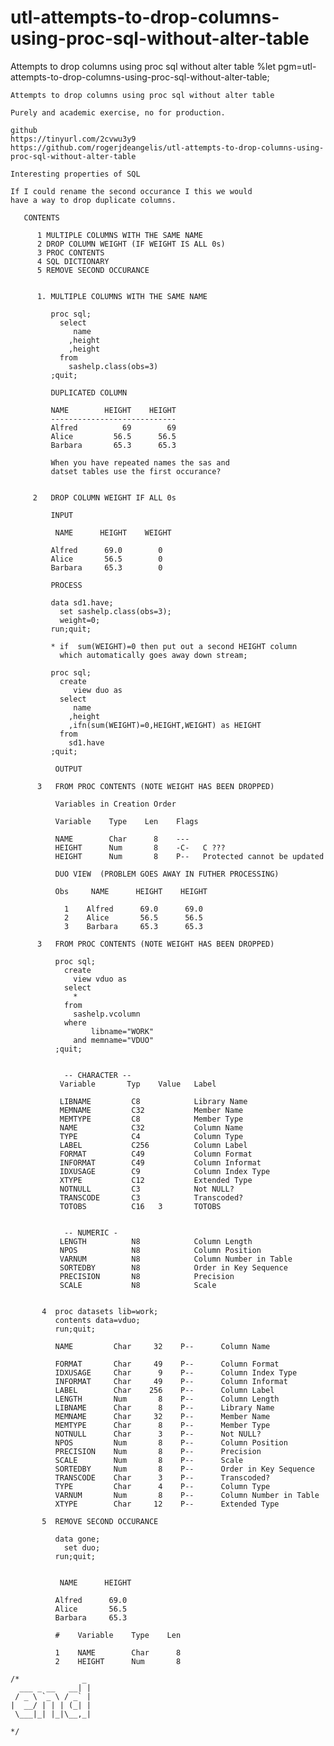 # utl-attempts-to-drop-columns-using-proc-sql-without-alter-table
Attempts to drop columns using proc sql without alter table
    %let pgm=utl-attempts-to-drop-columns-using-proc-sql-without-alter-table;

    Attempts to drop columns using proc sql without alter table

    Purely and academic exercise, no for production.

    github
    https://tinyurl.com/2cvwu3y9
    https://github.com/rogerjdeangelis/utl-attempts-to-drop-columns-using-proc-sql-without-alter-table

    Interesting properties of SQL

    If I could rename the second occurance I this we would
    have a way to drop duplicate columns.

       CONTENTS

          1 MULTIPLE COLUMNS WITH THE SAME NAME
          2 DROP COLUMN WEIGHT (IF WEIGHT IS ALL 0s)
          3 PROC CONTENTS
          4 SQL DICTIONARY
          5 REMOVE SECOND OCCURANCE


          1. MULTIPLE COLUMNS WITH THE SAME NAME

             proc sql;
               select
                  name
                 ,height
                 ,height
               from
                 sashelp.class(obs=3)
             ;quit;

             DUPLICATED COLUMN

             NAME        HEIGHT    HEIGHT
             ----------------------------
             Alfred          69        69
             Alice         56.5      56.5
             Barbara       65.3      65.3

             When you have repeated names the sas and
             datset tables use the first occurance?


         2   DROP COLUMN WEIGHT IF ALL 0s

             INPUT

              NAME      HEIGHT    WEIGHT

             Alfred      69.0        0
             Alice       56.5        0
             Barbara     65.3        0

             PROCESS

             data sd1.have;
               set sashelp.class(obs=3);
               weight=0;
             run;quit;

             * if  sum(WEIGHT)=0 then put out a second HEIGHT column
               which automatically goes away down stream;

             proc sql;
               create
                  view duo as
               select
                  name
                 ,height
                 ,ifn(sum(WEIGHT)=0,HEIGHT,WEIGHT) as HEIGHT
               from
                 sd1.have
             ;quit;

              OUTPUT

          3   FROM PROC CONTENTS (NOTE WEIGHT HAS BEEN DROPPED)

              Variables in Creation Order

              Variable    Type    Len    Flags

              NAME        Char      8    ---
              HEIGHT      Num       8    -C-   C ???
              HEIGHT      Num       8    P--   Protected cannot be updated

              DUO VIEW  (PROBLEM GOES AWAY IN FUTHER PROCESSING)

              Obs     NAME      HEIGHT    HEIGHT

                1    Alfred      69.0      69.0
                2    Alice       56.5      56.5
                3    Barbara     65.3      65.3

          3   FROM PROC CONTENTS (NOTE WEIGHT HAS BEEN DROPPED)

              proc sql;
                create
                  view vduo as
                select
                  *
                from
                  sashelp.vcolumn
                where
                      libname="WORK"
                  and memname="VDUO"
              ;quit;


                -- CHARACTER --
               Variable       Typ    Value   Label

               LIBNAME         C8            Library Name
               MEMNAME         C32           Member Name
               MEMTYPE         C8            Member Type
               NAME            C32           Column Name
               TYPE            C4            Column Type
               LABEL           C256          Column Label
               FORMAT          C49           Column Format
               INFORMAT        C49           Column Informat
               IDXUSAGE        C9            Column Index Type
               XTYPE           C12           Extended Type
               NOTNULL         C3            Not NULL?
               TRANSCODE       C3            Transcoded?
               TOTOBS          C16   3       TOTOBS


                -- NUMERIC -
               LENGTH          N8            Column Length
               NPOS            N8            Column Position
               VARNUM          N8            Column Number in Table
               SORTEDBY        N8            Order in Key Sequence
               PRECISION       N8            Precision
               SCALE           N8            Scale


           4  proc datasets lib=work;
              contents data=vduo;
              run;quit;

              NAME         Char     32    P--      Column Name

              FORMAT       Char     49    P--      Column Format
              IDXUSAGE     Char      9    P--      Column Index Type
              INFORMAT     Char     49    P--      Column Informat
              LABEL        Char    256    P--      Column Label
              LENGTH       Num       8    P--      Column Length
              LIBNAME      Char      8    P--      Library Name
              MEMNAME      Char     32    P--      Member Name
              MEMTYPE      Char      8    P--      Member Type
              NOTNULL      Char      3    P--      Not NULL?
              NPOS         Num       8    P--      Column Position
              PRECISION    Num       8    P--      Precision
              SCALE        Num       8    P--      Scale
              SORTEDBY     Num       8    P--      Order in Key Sequence
              TRANSCODE    Char      3    P--      Transcoded?
              TYPE         Char      4    P--      Column Type
              VARNUM       Num       8    P--      Column Number in Table
              XTYPE        Char     12    P--      Extended Type

           5  REMOVE SECOND OCCURANCE

              data gone;
                set duo;
              run;quit;


               NAME      HEIGHT

              Alfred      69.0
              Alice       56.5
              Barbara     65.3

              #    Variable    Type    Len

              1    NAME        Char      8
              2    HEIGHT      Num       8

    /*              _
      ___ _ __   __| |
     / _ \ `_ \ / _` |
    |  __/ | | | (_| |
     \___|_| |_|\__,_|

    */
